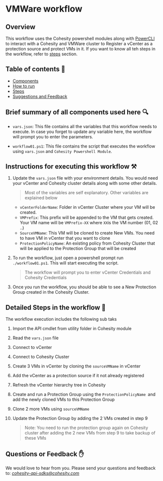 # VMWare workflow

## Overview

This workflow uses the Cohesity powershell modules along with [PowerCLI](https://www.vmware.com/support/developer/PowerCLI/) to interact with a Cohesity and VMWare cluster to Register a vCenter as a protection source and protect VMs in it. If you want to know all teh steps in the workflow, refer to [steps](#steps) section.

## Table of contents :scroll:

 - [Components](#components)
 - [How to run](#howto)
 - [Steps](#steps)
 - [Suggestions and Feedback](#suggest)
 
## <a name="components"></a> Brief summary of all components used here  :mag:

* `vars.json`: This file contains all the variables that this workflow needs to execute. In case you forget to update any variable here, the workflow will prompt you to enter the parameters.

* `workflow01.ps1`: This file contains the script that executes the workflow using `vars.json` and `Cohesity Powershell Module`.


## <a name="howto"></a> Instructions for executing this workflow :hammer_and_pick:

1.  Update the `vars.json` file with your environment details. You would need your vCenter and Cohesity cluster details along with some other details. 

	> Most of the variables are self explanatory. Other variables are explained below
	
	* `vCenterFolderName`: Folder in vCenter Cluster where your VM will be created. 
	* `VMPrefix`: This prefix will be appended to the VM that gets created. Your VM name will be `VMPrefix-XX` where `XX`is the VM number (01, 02 ..)
	* `SourceVMName`: This VM will be cloned to create New VMs. You need to have VM in vCenter that you want to clone 
	* `ProtectionPolicyName`: An existing policy from Cohesity Cluster that will be applied to the Protection Group that will be created

2. To run the workflow, just open a powershell prompt run `./workflow01.ps1`. This will start executing the script. 

	> The workflow will prompt you to enter vCenter Credentials and Cohesity Credentials

3. Once you run the workflow, you should be able to see a New Protection Group created in the Cohesity Cluster.

## <a name="steps"></a> Detailed Steps in the workflow :book:

The workflow execution includes the following sub taks

1. Import the API cmdlet from utility folder in Cohesity module
2. Read the `vars.json` file
3. Connect to vCenter
4. Connect to Cohesity Cluster
5. Create 3 VMs in vCenter by cloning the `sourceVMName` in vCenter
6. Add the vCenter as a protection source if it not already registered
7. Refresh the vCenter hierarchy tree in Cohesity
8. Create and run a Protection Group using the `ProtectionPolicyName `and add the newly cloned VMs to this Protection Group
9. Clone 2 more VMs using `sourceVMName`
10. Update the Protection Group by adding the 2 VMs created in step 9

	> Note: You need to run the protection group again on Cohesity cluster after adding the 2 new VMs from step 9 to take backup of these VMs

## <a name ="suggest"></a> Questions or Feedback :hand:

We would love to hear from you. Please send your questions and feedback to: *cohesity-api-sdks@cohesity.com*
